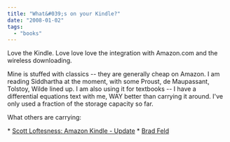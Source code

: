 ```yaml
---
title: "What&#039;s on your Kindle?"
date: "2008-01-02"
tags: 
  - "books"
---
```


Love the Kindle. Love love love the integration with Amazon.com and the wireless downloading.

Mine is stuffed with classics -- they are generally cheap on Amazon. I am reading Siddhartha at the moment, with some Proust, de Maupassant, Tolstoy, Wilde lined up. I am also using it for textbooks -- I have a differential equations text with me, WAY better than carrying it around. I've only used a fraction of the storage capacity so far.

What others are carrying:

\* [Scott Loftesness: Amazon Kindle - Update](http://www.sjl.us/main/2008/01/amazon-kindle-.html "Scott Loftesness: Amazon Kindle - Update") \* [Brad Feld](http://www.feld.com/blog/archives/2008/01/book_review_leg.html)
